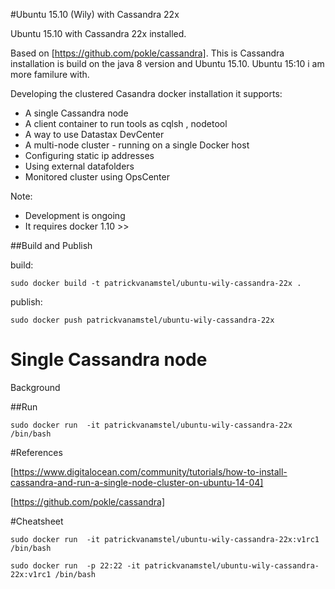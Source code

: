 #Ubuntu 15.10 (Wily) with Cassandra 22x

Ubuntu 15.10 with Cassandra 22x installed.

Based on [https://github.com/pokle/cassandra].
This is Cassandra installation is build on the java 8 version
and Ubuntu 15.10. Ubuntu 15:10 i am more familure with.

Developing the clustered Casandra docker installation it supports:

* A single Cassandra node
* A client container to run tools as cqlsh , nodetool
* A way to use Datastax DevCenter
* A multi-node cluster - running on a single Docker host
* Configuring static ip addresses
* Using external datafolders
* Monitored cluster using OpsCenter

Note:
- Development is ongoing
- It requires docker 1.10 >>


##Build and Publish

build:
```
sudo docker build -t patrickvanamstel/ubuntu-wily-cassandra-22x .
```
publish:
```
sudo docker push patrickvanamstel/ubuntu-wily-cassandra-22x
```

# Single Cassandra node
Background

##Run

```
sudo docker run  -it patrickvanamstel/ubuntu-wily-cassandra-22x /bin/bash
```






#References

[https://www.digitalocean.com/community/tutorials/how-to-install-cassandra-and-run-a-single-node-cluster-on-ubuntu-14-04]

[https://github.com/pokle/cassandra]


#Cheatsheet
```
sudo docker run  -it patrickvanamstel/ubuntu-wily-cassandra-22x:v1rc1 /bin/bash
```

```
sudo docker run  -p 22:22 -it patrickvanamstel/ubuntu-wily-cassandra-22x:v1rc1 /bin/bash
```
